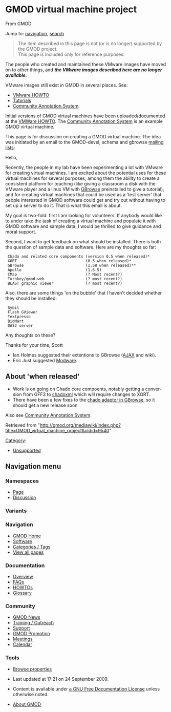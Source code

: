 <div id="mw-page-base" class="noprint">

</div>

<div id="mw-head-base" class="noprint">

</div>

<div id="content" class="mw-body" role="main">

<span id="top"></span>

<div id="mw-js-message" style="display:none;">

</div>



# <span dir="auto">GMOD virtual machine project</span>

<div id="bodyContent">

<div id="siteSub">

From GMOD

</div>

<div id="contentSub">

</div>

<div id="jump-to-nav" class="mw-jump">

Jump to: [navigation](#mw-navigation), [search](#p-search)

</div>

<div id="mw-content-text" class="mw-content-ltr" lang="en" dir="ltr">

> The item described in this page is not (or is no longer) supported by
> the GMOD project.  
> This page is included only for reference purposes.

<div class="emphasisbox">

The people who created and maintained these VMware images have moved on
to other things, and ***the VMware images described here are no longer
available.***

VMware images still exist in GMOD in several places. See:

- [VMware HOWTO](VMware_HOWTO "VMware HOWTO")
- [Tutorials](Category:Tutorials "Category:Tutorials")
- [Community Annotation
  System](Community_Annotation_System "Community Annotation System")

</div>

Initial versions of GMOD virtual machines have been uploaded/documented
at the
<a href="VMWare_HOWTO" class="mw-redirect" title="VMWare HOWTO">VMWare
HOWTO</a>. The [Community Annotation
System](Community_Annotation_System "Community Annotation System") is an
example GMOD virtual machine.

This page is for discussion on creating a GMOD virtual machine. The idea
was initiated by an email to the GMOD-devel, schema and gbrowse [mailing
lists](GMOD_Mailing_Lists "GMOD Mailing Lists"):

Hello,

Recently, the people in my lab have been experimenting a lot with VMware
for creating virtual machines. I am excited about the potential uses for
these virtual machines for several purposes, among them the ability to
create a consistent platform for teaching (like giving a classroom a
disk with the VMware player and a linux VM with
[GBrowse](GBrowse.1 "GBrowse") preinstalled to give a tutorial), and for
creating virtual machines that could be used as a 'test server' that
people interested in GMOD software could get and try out without having
to set up a server to do it. That is what this email is about.

My goal is two-fold: first I am looking for volunteers. If anybody would
like to under take the task of creating a virtual machine and populate
it with GMOD software and sample data, I would be thrilled to give
guidance and moral support.

Second, I want to get feedback on what should be installed. There is
both the question of sample data and software. Here are my thoughts so
far:

     Chado and related core components (version 0.5 when released)*
     XORT                              (0.5 when released)*
     GBrowse                           (1.68 when released)**
     Apollo                            (1.6.5)
     CMap                              (? Most recent?)
     Turnkey/gmod-web                  (? most recent?)
     BLAST graphic viewer              (? most recent?)

Also, there are some things 'on the bubble' that I haven't decided
whether they should be installed:

     Sybil
     Flash GViewer
     Textpresso
     BioMart
     DAS2 server

Any thoughts on these?

Thanks for your time, Scott

- Ian Holmes suggested their extentions to GBrowse
  ([AJAX](Category:AJAX "Category:AJAX") and wiki).
- Eric Just suggested [Modware](Modware "Modware").

## <span id="About_.27when_released.27" class="mw-headline">About 'when released'</span>

- Work is on going on Chado core compoents, notably getting a conversion
  from GFF3 to [chadoxml](Chado_XML "Chado XML") which will require
  changes to XORT.
- There have been a few fixes to the
  <a href="GBrowse_adaptors" class="mw-redirect"
  title="GBrowse adaptors">chado adaptor in GBrowse</a>, so it should
  get a new release soon

Also see [Community Annotation
System](Community_Annotation_System "Community Annotation System").

</div>

<div class="printfooter">

Retrieved from
"<http://gmod.org/mediawiki/index.php?title=GMOD_virtual_machine_project&oldid=9540>"

</div>

<div id="catlinks" class="catlinks">

<div id="mw-normal-catlinks" class="mw-normal-catlinks">

[Category](Special:Categories "Special:Categories"):

- [Unsupported](Category:Unsupported "Category:Unsupported")

</div>

</div>

<div class="visualClear">

</div>

</div>

</div>

<div id="mw-navigation">

## Navigation menu

<div id="mw-head">



<div id="left-navigation">

<div id="p-namespaces" class="vectorTabs" role="navigation"
aria-labelledby="p-namespaces-label">

### Namespaces

- <span id="ca-nstab-main"><a href="GMOD_virtual_machine_project" accesskey="c"
  title="View the content page [c]">Page</a></span>
- <span id="ca-talk"><a
  href="http://gmod.org/mediawiki/index.php?title=Talk:GMOD_virtual_machine_project&amp;action=edit&amp;redlink=1"
  accesskey="t"
  title="Discussion about the content page [t]">Discussion</a></span>

</div>

<div id="p-variants" class="vectorMenu emptyPortlet" role="navigation"
aria-labelledby="p-variants-label">

### 

### Variants[](#)

<div class="menu">

</div>

</div>

</div>





</div>

</div>

</div>

<div id="mw-panel">

<div id="p-logo" role="banner">

<a href="Main_Page"
style="background-image: url(../images/GMOD-cogs.png);"
title="Visit the main page"></a>

</div>

<div id="p-Navigation" class="portal" role="navigation"
aria-labelledby="p-Navigation-label">

### Navigation

<div class="body">

- <span id="n-GMOD-Home">[GMOD Home](Main_Page)</span>
- <span id="n-Software">[Software](GMOD_Components)</span>
- <span id="n-Categories-.2F-Tags">[Categories /
  Tags](Categories)</span>
- <span id="n-View-all-pages">[View all pages](Special:AllPages)</span>

</div>

</div>

<div id="p-Documentation" class="portal" role="navigation"
aria-labelledby="p-Documentation-label">

### Documentation

<div class="body">

- <span id="n-Overview">[Overview](Overview)</span>
- <span id="n-FAQs">[FAQs](Category:FAQ)</span>
- <span id="n-HOWTOs">[HOWTOs](Category:HOWTO)</span>
- <span id="n-Glossary">[Glossary](Glossary)</span>

</div>

</div>

<div id="p-Community" class="portal" role="navigation"
aria-labelledby="p-Community-label">

### Community

<div class="body">

- <span id="n-GMOD-News">[GMOD News](GMOD_News)</span>
- <span id="n-Training-.2F-Outreach">[Training /
  Outreach](Training_and_Outreach)</span>
- <span id="n-Support">[Support](Support)</span>
- <span id="n-GMOD-Promotion">[GMOD Promotion](GMOD_Promotion)</span>
- <span id="n-Meetings">[Meetings](Meetings)</span>
- <span id="n-Calendar">[Calendar](Calendar)</span>

</div>

</div>

<div id="p-tb" class="portal" role="navigation"
aria-labelledby="p-tb-label">

### Tools

<div class="body">


- <span id="t-smwbrowselink"><a href="Special:Browse/GMOD_virtual_machine_project"
  rel="smw-browse">Browse properties</a></span>


</div>

</div>

</div>

</div>

<div id="footer" role="contentinfo">

- <span id="footer-info-lastmod">Last updated at 17:21 on 24 September
  2009.</span>
<!-- - <span id="footer-info-viewcount">31,637 page views.</span> -->
- <span id="footer-info-copyright">Content is available under
  <a href="http://www.gnu.org/licenses/fdl-1.3.html" class="external"
  rel="nofollow">a GNU Free Documentation License</a> unless otherwise
  noted.</span>

<!-- -->

- <span id="footer-places-about">[About
  GMOD](GMOD:About "GMOD:About")</span>

<!-- -->






</div>
